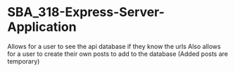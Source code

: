 # SBA_318-Express-Server-Application


Allows for a user to see the api database if they know the urls
Also allows for a user to create their own posts to add to the database (Added posts are temporary)